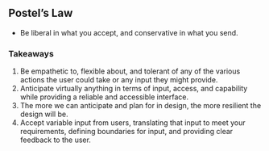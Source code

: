 ## Postel’s Law

- Be liberal in what you accept, and conservative in what you send.

### Takeaways
1. Be empathetic to, flexible about, and tolerant of any of the various actions the user could take or any input they might provide.
2. Anticipate virtually anything in terms of input, access, and capability while providing a reliable and accessible interface.
3. The more we can anticipate and plan for in design, the more resilient the design will be.
4. Accept variable input from users, translating that input to meet your requirements, defining boundaries for input, and providing clear feedback to the user.
